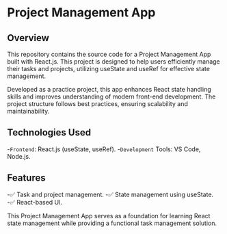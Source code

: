 # Project Management App

## Overview

This repository contains the source code for a Project Management App built with React.js. This project is designed to help users efficiently manage their tasks and projects, utilizing useState and useRef for effective state management.

Developed as a practice project, this app enhances React state handling skills and improves understanding of modern front-end development. The project structure follows best practices, ensuring scalability and maintainability.

## Technologies Used
-`Frontend`: React.js (useState, useRef).
-`Development` Tools: VS Code, Node.js.

## Features
-✅ Task and project management.
-✅ State management using useState.
-✅ React-based UI.

This Project Management App serves as a foundation for learning React state management while providing a functional task management solution.

